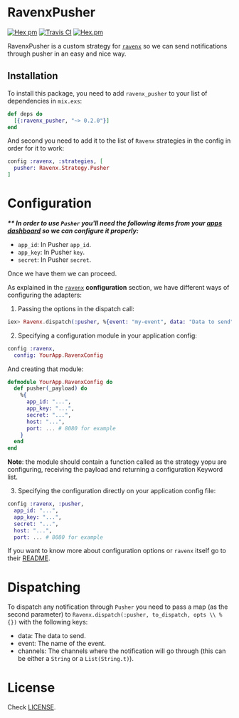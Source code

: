 # RavenxPusher
[![Hex pm](http://img.shields.io/hexpm/v/ravenx_pusher.svg?style=flat)](https://hex.pm/packages/ravenx_pusher)
[![Travis CI](https://img.shields.io/travis/behind-design/ravenx-pusher.svg)](https://travis-ci.org/behind-design/ravenx-pusher)
[![Hex.pm](https://img.shields.io/hexpm/dt/ravenx_pusher.svg)](https://hex.pm/packages/ravenx_pusher)

RavenxPusher is a custom strategy for [`ravenx`](https://github.com/acutario/ravenx) so we can send notifications
through pusher in an easy and nice way.

## Installation

To install this package, you need to add  `ravenx_pusher` to your list of dependencies in `mix.exs`:

```elixir
def deps do
  [{:ravenx_pusher, "~> 0.2.0"}]
end
```
And second you need to add it to the list of `Ravenx` strategies in the config in order for it to work:
```elixir
config :ravenx, :strategies, [
  pusher: Ravenx.Strategy.Pusher
]
```

# Configuration

___** In order to use `Pusher` you'll need the following items from your [apps dashboard](https://dashboard.pusher.com/apps) so we can configure it properly:___
- `app_id`: In Pusher `app_id`.
- `app_key`: In Pusher `key`.
- `secret`: In Pusher `secret`.

Once we have them we can proceed.

As explained in the [`ravenx`](https://github.com/actuario/ravenx) __configuration__ section, we have different ways of configuring the adapters:

1. Passing the options in the dispatch call:
```elixir
iex> Ravenx.dispatch(:pusher, %{event: "my-event", data: "Data to send", channels: "my-channel"}, %{host: "localhost", port: 8080, app_id: "myAppId", app_key: "myAppKey", secret: "myAppSecret"})
```
2. Specifying a configuration module in your application config:
```elixir
config :ravenx,
  config: YourApp.RavenxConfig
```
And creating that module:
```elixir
defmodule YourApp.RavenxConfig do
  def pusher(_payload) do
    %{
      app_id: "...",
      app_key: "...",
      secret: "...",
      host: "...",
      port: ... # 8080 for example
    }
  end
end
```
__Note__: the module should contain a function called as the strategy yopu are configuring, receiving the payload and returning a configuration Keyword list.

3. Specifying the configuration directly on your application config file:
```elixir
config :ravenx, :pusher,
  app_id: "...",
  app_key: "...",
  secret: "...",
  host: "...",
  port: ... # 8080 for example
```

If you want to know more about configuration options or `ravenx` itself go to their [README](https://github.com/acutario/ravenx).

# Dispatching

To dispatch any notification through `Pusher` you need to pass a map (as the second parameter) to `Ravenx.dispatch(:pusher, to_dispatch, opts \\ %{})` with the following keys:
- data: The data to send.
- event: The name of the event.
- channels: The channels where the notification will go through (this can be either a `String` or a `List(String.t)`).


# License

Check [LICENSE](https://github.com/behind-design/ravenx-pusher/blob/master/LICENSE).